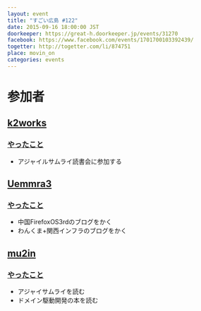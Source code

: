 ```yaml
---
layout: event
title: "すごい広島 #122"
date: 2015-09-16 18:00:00 JST
doorkeeper: https://great-h.doorkeeper.jp/events/31270
facebook: https://www.facebook.com/events/1701700103392439/
togetter: http://togetter.com/li/874751
place: movin_on
categories: events
---
```


# 参加者


## [k2works](https://github.com/k2works)

### [やったこと](https://github.com/great-h/great-h.github.io/issues/1710)

* アジャイルサムライ読書会に参加する


## [Uemmra3](https://github.com/Uemmra3)

### [やったこと](https://github.com/great-h/great-h.github.io/issues/1709)

* 中国FirefoxOS3rdのブログをかく
* わんくま+関西インフラのブログをかく


## [mu2in](http://twitter.com/mu2in)

### [やったこと](https://github.com/great-h/great-h.github.io/issues/1708)

* アジャイサムライを読む
* ドメイン駆動開発の本を読む
